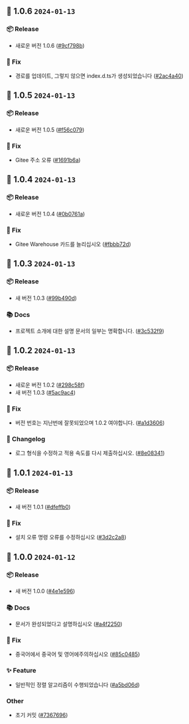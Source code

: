 ## 🎉 1.0.6 `2024-01-13`
### 📦 Release
- 새로운 버전 1.0.6 ([#9cf798b](https://github.com/kwooshung/algorithm-sorts/commit/9cf798b0c6d596b6c684a4ded5048f1867f58766))
### 🐛 Fix
- 경로를 업데이트, 그렇지 않으면 index.d.ts가 생성되었습니다 ([#2ac4a40](https://github.com/kwooshung/algorithm-sorts/commit/2ac4a407fe24f728131539472abf39b9a18ac278))

## 🎉 1.0.5 `2024-01-13`
### 📦 Release
- 새로운 버전 1.0.5 ([#f56c079](https://github.com/kwooshung/algorithm-sorts/commit/f56c07973103ce216c1d471e846ae2236cbc5de0))
### 🐛 Fix
- Gitee 주소 오류 ([#1691b6a](https://github.com/kwooshung/algorithm-sorts/commit/1691b6add64463040261f9d1a2d66d880bc48173))

## 🎉 1.0.4 `2024-01-13`
### 📦 Release
- 새로운 버전 1.0.4 ([#0b0761a](https://github.com/kwooshung/algorithm-sorts/commit/0b0761acc1488cb30cc092680ada5e6ccee6ac30))
### 🐛 Fix
- Gitee Warehouse 카드를 늘리십시오 ([#fbbb72d](https://github.com/kwooshung/algorithm-sorts/commit/fbbb72da703028dc58d4552eb6848f7a3686dc9d))

## 🎉 1.0.3 `2024-01-13`
### 📦 Release
- 새 버전 1.0.3 ([#99b490d](https://github.com/kwooshung/algorithm-sorts/commit/99b490d0db07f5ad5a96c7506f073a3093f24977))
### 📚 Docs
- 프로젝트 소개에 대한 설명 문서의 일부는 명확합니다. ([#3c532f9](https://github.com/kwooshung/algorithm-sorts/commit/3c532f90af5e8711e7fca249a1404cd99ef547d3))

## 🎉 1.0.2 `2024-01-13`
### 📦 Release
- 새로운 버전 1.0.2 ([#298c58f](https://github.com/kwooshung/algorithm-sorts/commit/298c58f5297531e56dc30dbf58ddc4d6a22a8ada))
- 새 버전 1.0.3 ([#5ac9ac4](https://github.com/kwooshung/algorithm-sorts/commit/5ac9ac4deb866d571e0e6141cb684b85fa5b0670))
### 🐛 Fix
- 버전 번호는 지난번에 잘못되었으며 1.0.2 여야합니다. ([#a1d3606](https://github.com/kwooshung/algorithm-sorts/commit/a1d360655644aba03a7d0d0c2a5601b1bda927f7))
### 📝 Changelog
- 로그 형식을 수정하고 적용 속도를 다시 제출하십시오. ([#8e08341](https://github.com/kwooshung/algorithm-sorts/commit/8e08341af567d21de610b80a2f04ac5ba4b5a48a))

## 🎉 1.0.1 `2024-01-13`
### 📦 Release
- 새 버전 1.0.1 ([#dfeffb0](https://github.com/kwooshung/algorithm-sorts/commit/dfeffb0f366ca0275193246e889c0c23bf48788c))
### 🐛 Fix
- 설치 오류 명령 오류를 수정하십시오 ([#3d2c2a8](https://github.com/kwooshung/algorithm-sorts/commit/3d2c2a87cac3b92ac0e2c9bfc9f3073fe1e4f423))

## 🎉 1.0.0 `2024-01-12`
### 📦 Release
- 새 버전 1.0.0 ([#4e1e596](https://github.com/kwooshung/algorithm-sorts/commit/4e1e596fd0b239342b826b1e3a3ed2b96c3782fc))
### 📚 Docs
- 문서가 완성되었다고 설명하십시오 ([#a4f2250](https://github.com/kwooshung/algorithm-sorts/commit/a4f225034537c529add94987d284267945ca4759))
### 🐛 Fix
- 중국어에서 중국어 및 영어에주의하십시오 ([#85c0485](https://github.com/kwooshung/algorithm-sorts/commit/85c048534e0bb51e15cf75b2d12b5b81d7362afb))
### ✨ Feature
- 일반적인 정렬 알고리즘이 수행되었습니다 ([#a5bd06d](https://github.com/kwooshung/algorithm-sorts/commit/a5bd06d36a558f1c149d1da2b14f72fe0e9d6a7b))
### Other
- 초기 커밋 ([#7367696](https://github.com/kwooshung/algorithm-sorts/commit/7367696c85f2e0f4207450e66b0f8bc14d096bbe))